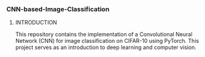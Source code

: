 ### CNN-based-Image-Classification

1. INTRODUCTION

      This repository contains the implementation of a Convolutional Neural Network (CNN) for image classification on CIFAR-10 using PyTorch. This project serves as an introduction to deep learning        and computer vision.
